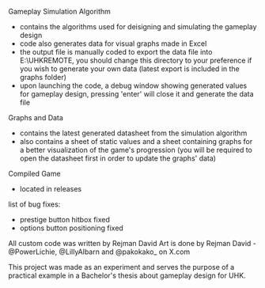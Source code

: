 Gameplay Simulation Algorithm
- contains the algorithms used for deisigning and simulating the gameplay design
- code also generates data for visual graphs made in Excel
- the output file is manually coded to export the data file into E:\UHKREMOTE\, you should change this directory to your preference if you wish to generate your own data (latest export is included in the graphs folder)
- upon launching the code, a debug window showing generated values for gameplay design, pressing 'enter' will close it and generate the data file

Graphs and Data
- contains the latest generated datasheet from the simulation algorithm
- also contains a sheet of static values and a sheet containing graphs for a better visualization of the game's progression (you will be required to open the datasheet first in order to update the graphs' data)

Compiled Game
- located in releases

list of bug fixes:
- prestige button hitbox fixed
- options button positioning fixed

All custom code was written by Rejman David
Art is done by Rejman David - @PowerLichie, @LillyAlbarn and @pakokako_ on X.com

This project was made as an experiment and serves the purpose of a practical example in a Bachelor's thesis about gameplay design for UHK.
